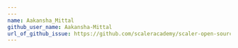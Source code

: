 ```yaml
---
---
name: Aakansha_Mittal
github_user_name: Aakansha-Mittal
url_of_github_issue: https://github.com/scaleracademy/scaler-open-source-september-challenge/issue/978
---
```

